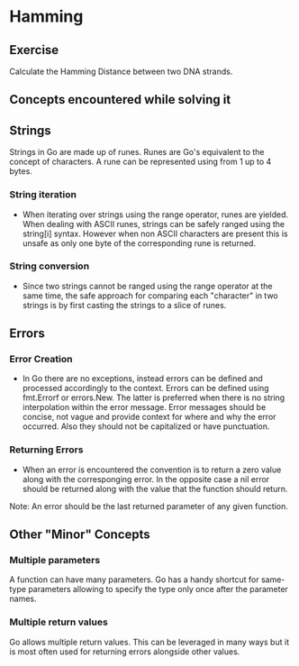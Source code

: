 # Hamming

## Exercise

Calculate the Hamming Distance between two DNA strands.

## Concepts encountered while solving it

## Strings

Strings in Go are made up of runes. Runes are Go's equivalent to the concept of characters. A rune can be represented using from 1 up to 4 bytes.

### String iteration

- When iterating over strings using the range operator, runes are yielded. When dealing with ASCII runes, strings can be safely ranged using the string[i] syntax. However when non ASCII characters are present this is unsafe as only one byte of the corresponding rune is returned.

### String conversion

- Since two strings cannot be ranged using the range operator at the same time, the safe approach for comparing each "character" in two strings is by first casting the strings to a slice of runes.

## Errors

### Error Creation

- In Go there are no exceptions, instead errors can be defined and processed accordingly to the context. Errors can be defined using fmt.Errorf or errors.New. The latter is preferred when there is no string interpolation within the error message. Error messages should be concise, not vague and provide context for where and why the error occurred. Also they should not be capitalized or have punctuation.

### Returning Errors

- When an error is encountered the convention is to return a zero value along with the corresponging error. In the opposite case a nil error should be returned along with the value that the function should return.

Note: An error should be the last returned parameter of any given function.

## Other "Minor" Concepts

### Multiple parameters

A function can have many parameters. Go has a handy shortcut for same-type parameters allowing to specify the type only once after the parameter names.

### Multiple return values

Go allows multiple return values. This can be leveraged in many ways but it is most often used for returning errors alongside other values.

